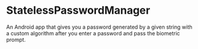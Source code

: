 # StatelessPasswordManager
An Android app that gives you a password generated by a given string with a custom algorithm after you enter a password and pass the biometric prompt.
